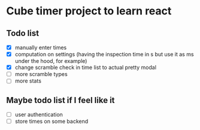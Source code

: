 # Cube timer project to learn react

## Todo list
- [x] manually enter times
- [x] computation on settings (having the inspection time in s but use it as ms under the hood, for example)
- [x] change scramble check in time list to actual pretty modal
- [ ] more scramble types
- [ ] more stats

## Maybe todo list if I feel like it
- [ ] user authentication
- [ ] store times on some backend